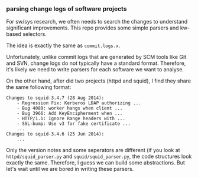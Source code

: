 ### parsing change logs of software projects

For sw/sys research, we often needs to search the changes to understand significant improvements. This repo provides some simple parsers and kw-based selectors.

The idea is exactly the same as `commit.logs.x`.

Unfortunately, unlike commit logs that are generated by SCM tools like Git and SVN, change logs do not typically have a standard format. Therefore, it's likely we need to write parsers for each software we want to analyse.

On the other hand, after did two projects (httpd and squid), I find they share the same following format:
```
Changes to squid-3.4.7 (28 Aug 2014):
	- Regression Fix: Kerberos LDAP authorizing ...
	- Bug 4080: worker hangs when client ...
	- Bug 3966: Add KeyEncipherment when ...
	- HTTP/1.1: Ignore Range headers with ...
	- SSL-bump: Use v3 for fake certificate ...
    ...
Changes to squid-3.4.6 (25 Jun 2014):
    ...
```
Only the version notes and some seperators are different (if you look at `httpd/squid_parser.py` and `squid/squid_parser.py`, the code structures look exactly the same. Therefore, I guess we can build some abstractions. But let's wait until we are bored in writing these parsers.

